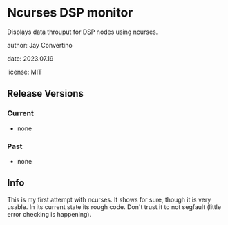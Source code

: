 # Ncurses DSP monitor

Displays data throuput for DSP nodes using ncurses.

author: Jay Convertino  

date: 2023.07.19

license: MIT

## Release Versions
### Current
  - none

### Past
  - none
  
## Info
  This is my first attempt with ncurses. It shows for sure, though it is very usable. In its current state its rough code.
  Don't trust it to not segfault (little error checking is happening).
